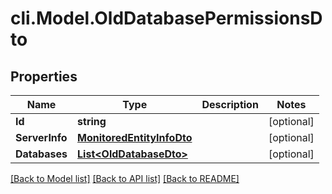 # cli.Model.OldDatabasePermissionsDto

## Properties

Name | Type | Description | Notes
------------ | ------------- | ------------- | -------------
**Id** | **string** |  | [optional] 
**ServerInfo** | [**MonitoredEntityInfoDto**](MonitoredEntityInfoDto.md) |  | [optional] 
**Databases** | [**List&lt;OldDatabaseDto&gt;**](OldDatabaseDto.md) |  | [optional] 

[[Back to Model list]](../README.md#documentation-for-models) [[Back to API list]](../README.md#documentation-for-api-endpoints) [[Back to README]](../README.md)

